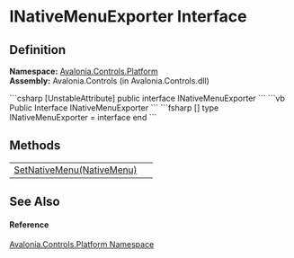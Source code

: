 # INativeMenuExporter Interface




## Definition
**Namespace:** <a href="N_Avalonia_Controls_Platform">Avalonia.Controls.Platform</a>  
**Assembly:** Avalonia.Controls (in Avalonia.Controls.dll)

<Tabs groupId="api-code-preview">
<TabItem value="csharp" label="C#">
```csharp
[UnstableAttribute]
public interface INativeMenuExporter
```
</TabItem>
<TabItem value="vb" label="VB">
```vb
<UnstableAttribute>
Public Interface INativeMenuExporter
```
</TabItem>
<TabItem value="fsharp" label="F#">
```fsharp
[<UnstableAttribute>]
type INativeMenuExporter = interface end
```
</TabItem>
</Tabs>



## Methods
<table>
<tr>
<td><a href="M_Avalonia_Controls_Platform_INativeMenuExporter_SetNativeMenu">SetNativeMenu(NativeMenu)</a></td>
<td> </td>
</tr>
</table>

## See Also


#### Reference
<a href="N_Avalonia_Controls_Platform">Avalonia.Controls.Platform Namespace</a>  

